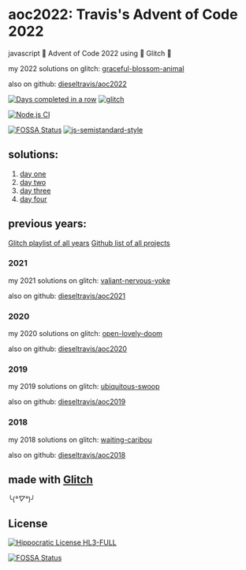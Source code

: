 # aoc2022: Travis's Advent of Code 2022

javascript 🎄 Advent of Code 2022 using 🎏 Glitch 🎏

my 2022 solutions on glitch: [graceful-blossom-animal](https://graceful-blossom-animal.glitch.me/)

also on github: [dieseltravis/aoc2022](https://github.com/dieseltravis/aoc2022)

[![Days completed in a row](https://img.shields.io/badge/⭐%20days%20in%20a%20row-4-blueviolet)](https://adventofcode.com/2022/) [![glitch](https://shields.io/badge/glitch-%F0%9F%91%8D%F0%9F%8E%8F-blue?logo=glitch&logoColor=violet)](https://glitch.com/)

[![Node.js CI](https://github.com/dieseltravis/aoc2022/actions/workflows/node.js.yml/badge.svg)](https://github.com/dieseltravis/aoc2022/actions/workflows/node.js.yml)

[![FOSSA Status](https://app.fossa.com/api/projects/git%2Bgithub.com%2Fdieseltravis%2Faoc2022.svg?type=shield)](https://app.fossa.com/projects/git%2Bgithub.com%2Fdieseltravis%2Faoc2022?ref=badge_shield) [![js-semistandard-style](https://img.shields.io/badge/code%20style-semistandard-brightgreen.svg?logo=javascript)](https://github.com/standard/semistandard)

## solutions:

1. [day one](https://graceful-blossom-animal.glitch.me/day/01)
2. [day two](https://graceful-blossom-animal.glitch.me/day/02)
3. [day three](https://graceful-blossom-animal.glitch.me/day/03)
4. [day four](https://graceful-blossom-animal.glitch.me/day/04)
<!-- 
5. [day five](https://graceful-blossom-animal.glitch.me/day/05)
6. [day six](https://graceful-blossom-animal.glitch.me/day/06)
7. [day seven](https://graceful-blossom-animal.glitch.me/day/07)
8. [day eight](https://graceful-blossom-animal.glitch.me/day/08)
9. [day nine](https://graceful-blossom-animal.glitch.me/day/09)
10. [day ten](https://graceful-blossom-animal.glitch.me/day/10)
11. [day eleven](https://graceful-blossom-animal.glitch.me/day/11)
12. [day twelve](https://graceful-blossom-animal.glitch.me/day/12)
13. [day thirteen](https://graceful-blossom-animal.glitch.me/day/13)
14. [day fourteen](https://graceful-blossom-animal.glitch.me/day/14)
15. [day fifteen](https://graceful-blossom-animal.glitch.me/day/15)
16. [day sixteen](https://graceful-blossom-animal.glitch.me/day/16)
17. [day seventeen](https://graceful-blossom-animal.glitch.me/day/17)
18. [day eighteen](https://graceful-blossom-animal.glitch.me/day/18)
19. [day nineteen](https://graceful-blossom-animal.glitch.me/day/19)
20. [day twenty](https://graceful-blossom-animal.glitch.me/day/20)
21. [day twentyone](https://graceful-blossom-animal.glitch.me/day/21)
22. [day twentytwo](https://graceful-blossom-animal.glitch.me/day/22)
23. [day twentythree](https://graceful-blossom-animal.glitch.me/day/23)
24. [day twentyfour](https://graceful-blossom-animal.glitch.me/day/24)
25. [day twentyfive](https://graceful-blossom-animal.glitch.me/day/25)
-->

## previous years:
[Glitch playlist of all years](https://glitch.com/@travishardiman/advent-of-code)
[Github list of all projects](https://github.com/stars/dieseltravis/lists/advent-of-code)

### 2021

my 2021 solutions on glitch: [valiant-nervous-yoke](https://valiant-nervous-yoke.glitch.me/)

also on github: [dieseltravis/aoc2021](https://github.com/dieseltravis/aoc2021)

### 2020

my 2020 solutions on glitch: [open-lovely-doom](https://open-lovely-doom.glitch.me/)

also on github: [dieseltravis/aoc2020](https://github.com/dieseltravis/aoc2020)

### 2019

my 2019 solutions on glitch: [ubiquitous-swoop](https://ubiquitous-swoop.glitch.me/)

also on github: [dieseltravis/aoc2019](https://github.com/dieseltravis/aoc2019)

### 2018

my 2018 solutions on glitch: [waiting-caribou](https://waiting-caribou.glitch.me/)

also on github: [dieseltravis/aoc2018](https://github.com/dieseltravis/aoc2018)

## made with [Glitch](https://glitch.com/)

╰(*°▽°*)╯

## License
[![Hippocratic License HL3-FULL](https://img.shields.io/static/v1?label=Hippocratic%20License&message=HL3-FULL&labelColor=5e2751&color=bc8c3d)](https://firstdonoharm.dev/version/3/0/full.html)

[![FOSSA Status](https://app.fossa.com/api/projects/git%2Bgithub.com%2Fdieseltravis%2Faoc2022.svg?type=large)](https://app.fossa.com/projects/git%2Bgithub.com%2Fdieseltravis%2Faoc2022?ref=badge_large)

